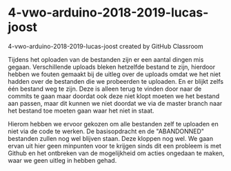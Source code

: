 # 4-vwo-arduino-2018-2019-lucas-joost
4-vwo-arduino-2018-2019-lucas-joost created by GitHub Classroom

Tijdens het oploaden van de bestanden zijn er een aantal dingen mis gegaan. Verschillende uploads bleken hetzelfde bestand te zijn, hierdoor hebben we fouten gemaakt bij de uitleg over de uploads omdat we het niet hadden over de bestanden die we probeerden te uploaden. En er blijkt zelfs één bestand weg te zijn. Deze is alleen terug te vinden door naar de commits te gaan maar doordat ook deze niet klopt moeten we het bestand aan passen, maar dit kunnen we niet doordat we via de master branch naar het bestand toe moeten gaan waar het niet in staat.

Hierom hebben we ervoor gekozen om alle bestanden zelf te uploaden en niet via de code te werken.
De basisopdracht en de "ABANDONNED" bestanden zullen nog wel blijven staan. Deze kloppen nog wel.
We gaan ervan uit hier geen minpunten voor te krijgen sinds dit een probleem is met Github en het ontbreken van de mogelijkheid om acties ongedaan te maken, waar we geen uitleg in hebben gehad.
